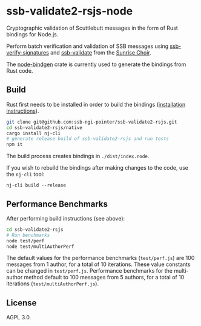 # ssb-validate2-rsjs-node

Cryptographic validation of Scuttlebutt messages in the form of Rust bindings for Node.js.

Perform batch verification and validation of SSB messages using [ssb-verify-signatures](https://crates.io/crates/ssb-verify-signatures) and [ssb-validate](https://github.com/mycognosist/ssb-validate) from the [Sunrise Choir](https://github.com/sunrise-choir).

The [node-bindgen](https://github.com/infinyon/node-bindgen) crate is currently used to generate the bindings from Rust code.

## Build

Rust first needs to be installed in order to build the bindings ([installation instructions](https://rustup.rs/)).

```bash
git clone git@github.com:ssb-ngi-pointer/ssb-validate2-rsjs.git
cd ssb-validate2-rsjs/native
cargo install nj-cli
# generate release build of ssb-validate2-rsjs and run tests
npm it
```

The build process creates bindings in `./dist/index.node`.

If you wish to rebuild the bindings after making changes to the code, use the `nj-cli` tool:

`nj-cli build --release`

## Performance Benchmarks

After performing build instructions (see above):

```bash
cd ssb-validate2-rsjs
# Run benchmarks
node test/perf
node test/multiAuthorPerf
```

The default values for the performance benchmarks (`test/perf.js`) are 100 messages from 1 author, for a total of 10 iterations. These value constants can be changed in `test/perf.js`. Performance benchmarks for the multi-author method default to 100 messages from 5 authors, for a total of 10 iterations (`test/multiAuthorPerf.js`).

## License

AGPL 3.0.
